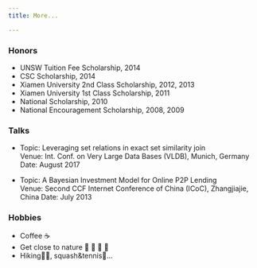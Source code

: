 ```yaml
---
title: More...

---
```


### Honors

- UNSW Tuition Fee Scholarship, 2014
- CSC Scholarship, 2014
- Xiamen University 2nd Class Scholarship, 2012, 2013
- Xiamen University 1st Class Scholarship, 2011
- National Scholarship, 2010
- National Encouragement Scholarship, 2008, 2009



### Talks

- Topic: Leveraging set relations in exact set similarity join    
 Venue: Int. Conf. on Very Large Data Bases (VLDB), Munich, Germany
 Date: August 2017
 
- Topic: A Bayesian Investment Model for Online P2P Lending      
Venue: Second CCF Internet Conference of China (ICoC), Zhangjiajie, China
Date: July 2013


### Hobbies

- Coffee ☕
- Get close to nature 🌊 🌲 🐬 🐠
- Hiking🏃‍♂️, squash&tennis🎾...
